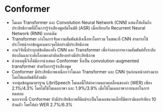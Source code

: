 # Conformer

- โมเดล Transformer และ Convolution Neural Network (CNN) แสดงให้เห็นถึงประสิทธิภาพที่ดีในการรู้จำเสียงพูดอัตโนมัติ (ASR) เมื่อเทียบกับ Recurrent Neural Network (RNN) แบบเดิม
- Transformer เก่งในการจับความสัมพันธ์เชิงเนื้อหาโดยรวม ในขณะที่ CNN สามารถใช้ประโยชน์จากข้อมูลเฉพาะจุดได้อย่างมีประสิทธิภาพ
- งานวิจัยนี้ประยุกต์ข้อดีของทั้ง CNN และ Transformer เพื่อจำลองการความสัมพันธ์ทั้งระดับท้องถิ่นและระดับโลกของลำดับเสียงอย่างมีประสิทธิภาพ
- ด้วยเหตุนี้จึงได้มีการนำเสนอ Conformer ซึ่งเป็น convolution-augmented transformer สำหรับการรู้จำเสียงพูด
- Conformer มีประสิทธิภาพเหนือกว่าโมเดล Transformer และ CNN รุ่นก่อนหน้าอย่างมาก โดยได้ผลลัพธ์ที่ล้ำสมัย
- จากชุดข้อมูลมาตรฐาน LibriSpeech โมเดลนี้ให้ค่าความคลาดเคลื่อนของคำ (WER) เพียง 2.1%/4.3% โดยไม่ใช้โมเดลภาษา และ 1.9%/3.9% เมื่อใช้โมเดลภาษาภายนอกในการทดสอบ
- นอกจากนี้ Conformer ยังมีประสิทธิภาพที่ดีแม้จะเป็นโมเดลขนาดเล็กที่มีพารามิเตอร์เพียง 10 ล้านตัว โดยให้ค่า WER 2.7%/6.3%